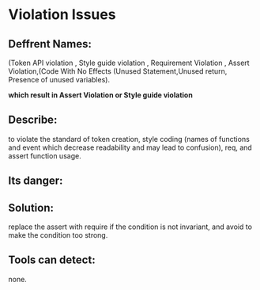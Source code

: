 
# Violation Issues

## Deffrent Names:
(Token API violation , Style guide violation , Requirement Violation ,
Assert Violation,(Code With No Effects (Unused Statement,Unused return, Presence of unused variables). 

**which result in Assert Violation or Style guide violation**

## Describe:
 to violate the standard of token creation, style coding (names of functions 
 and event which decrease readability and may lead to confusion), req, and assert function usage.

## Its danger:

## Solution: 
replace the assert with require if the condition is not invariant, 
and avoid to make the condition too strong.

## Tools can detect:  
none.

